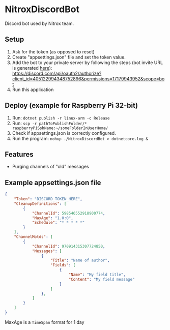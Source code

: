 # NitroxDiscordBot
Discord bot used by Nitrox team.

## Setup

1. Ask for the token (as opposed to reset)
2. Create "appsettings.json" file and set the token value.
3. Add the bot to your private server by following the steps (bot invite URL is generated [here](https://discord.com/developers/applications/405122994348752896/oauth2/url-generator)):  
https://discord.com/api/oauth2/authorize?client_id=405122994348752896&permissions=17179943952&scope=bot
4. Run this application

## Deploy (example for Raspberry Pi 32-bit)

1. Run: `dotnet publish -r linux-arm -c Release`
2. Run: `scp -r pathToPublishFolder/* raspberryPiSshName:~/someFolderInUserHome/`
3. Check if appsettings.json is correctly configured.
4. Run the program: `nohup ./NitroxDiscordBot > dotnetcore.log &`

## Features
 - Purging channels of "old" messages

## Example appsettings.json file
```json
{
    "Token": "DISCORD_TOKEN_HERE",
    "CleanupDefinitions": [
        {
            "ChannelId": 598546552918900774,
            "MaxAge": "1.0:0",
            "Schedule": "* * * * *"
        }
    ],
    "ChannelMotds": [
        {
            "ChannelId": 970914315307724850,
            "Messages": [
                {
                    "Title": "Name of author",
                    "Fields": [
                        {
                            "Name": "My field title",
                            "Content": "My field message"
                        }
                    ]
                },
            ]
        }
    ]
}
```
MaxAge is a `TimeSpan` format for 1 day
